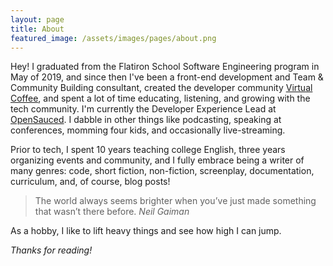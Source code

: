```yaml
---
layout: page
title: About
featured_image: /assets/images/pages/about.png
---
```


Hey! I graduated from the Flatiron School Software Engineering program in May of 2019, and since then I've been a front-end development and Team & Community Building consultant, created the developer community <a href="https://virtualcoffee.io/">Virtual Coffee</a>, and spent a lot of time educating, listening, and growing with the tech community. I'm currently the Developer Experience Lead at [OpenSauced](https://opensauced.pizza/). I dabble in other things like podcasting, speaking at conferences, momming four kids, and occasionally live-streaming.

Prior to tech, I spent 10 years teaching college English, three years organizing events and community, and I fully embrace being a writer of many genres: code, short fiction, non-fiction, screenplay, documentation, curriculum, and, of course, blog posts!

> The world always seems brighter when you’ve just made something that wasn’t there before. <cite>Neil Gaiman</cite>

As a hobby, I like to lift heavy things and see how high I can jump.

_Thanks for reading!_
